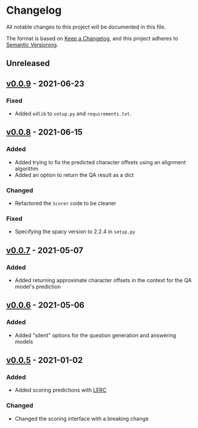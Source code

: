 # Changelog
All notable changes to this project will be documented in this file.

The format is based on [Keep a Changelog](https://keepachangelog.com/en/1.0.0/),
and this project adheres to [Semantic Versioning](https://semver.org/spec/v2.0.0.html).

## Unreleased

## [v0.0.9](https://github.com/danieldeutsch/qaeval/releases/tag/0.0.9) - 2021-06-23
### Fixed
- Added `edlib` to `setup.py` and `requirements.txt`.

## [v0.0.8](https://github.com/danieldeutsch/qaeval/releases/tag/0.0.8) - 2021-06-15
### Added
- Added trying to fix the predicted character offsets using an alignment algorithm
- Added an option to return the QA result as a dict

### Changed
- Refactored the `Scorer` code to be cleaner

### Fixed
- Specifying the spacy version to 2.2.4 in `setup.py`

## [v0.0.7](https://github.com/danieldeutsch/qaeval/releases/tag/0.0.7) - 2021-05-07
### Added
- Added returning approximate character offsets in the context for the QA model's prediction

## [v0.0.6](https://github.com/danieldeutsch/qaeval/releases/tag/0.0.6) - 2021-05-06
### Added
- Added "silent" options for the question generation and answering models

## [v0.0.5](https://github.com/danieldeutsch/qaeval/releases/tag/0.0.5) - 2021-01-02
### Added
- Added scoring predictions with [LERC](https://arxiv.org/abs/2010.03636)

### Changed
- Changed the scoring interface with a breaking change 
